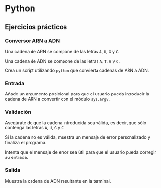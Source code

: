 # Python

## Ejercicios prácticos

### Conversor ARN a ADN

Una cadena de ARN se compone de las letras `A`, `U`, `G` y `C`.

Una cadena de ADN se compone de las letras `A`, `T`, `G` y `C`.

Crea un script utilizando `python` que convierta cadenas de ARN a ADN.

### Entrada

Añade un argumento posicional para que el usuario pueda introducir la cadena de ARN a convertir con el módulo `sys.argv`.

### Validación

Asegúrate de que la cadena introducida sea válida, es decir, que sólo contenga las letras `A`, `U`, `G` y `C`.

Si la cadena no es válida, muestra un mensaje de error personalizado y finaliza el programa.

Intenta que el mensaje de error sea útil para que el usuario pueda corregir su entrada.

### Salida

Muestra la cadena de ADN resultante en la terminal.